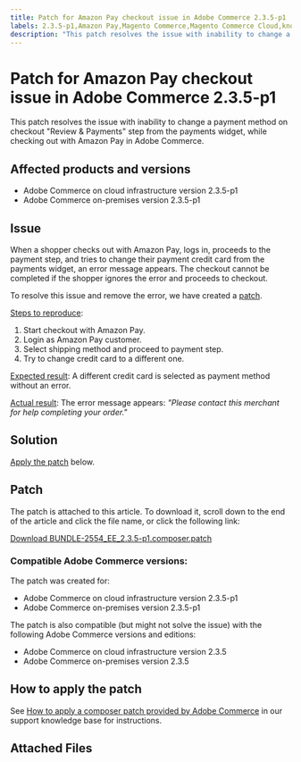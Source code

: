 ```yaml
---
title: Patch for Amazon Pay checkout issue in Adobe Commerce 2.3.5-p1
labels: 2.3.5-p1,Amazon Pay,Magento Commerce,Magento Commerce Cloud,known issues,patch,troubleshooting,Adobe Commerce,cloud infrastructure,on-premises
description: "This patch resolves the issue with inability to change a payment method on checkout \"Review & Payments\" step from the payments widget, while checking out with Amazon Pay in Adobe Commerce."
---
```


# Patch for Amazon Pay checkout issue in Adobe Commerce 2.3.5-p1

This patch resolves the issue with inability to change a payment method on checkout "Review & Payments" step from the payments widget, while checking out with Amazon Pay in Adobe Commerce.

## Affected products and versions

* Adobe Commerce on cloud infrastructure version 2.3.5-p1
* Adobe Commerce on-premises version 2.3.5-p1

## Issue

When a shopper checks out with Amazon Pay, logs in, proceeds to the payment step, and tries to change their payment credit card from the payments widget, an error message appears. The checkout cannot be completed if the shopper ignores the error and proceeds to checkout.

To resolve this issue and remove the error, we have created a [patch](assets/BUNDLE-2554_EE_2.3.5-p1.composer.patch.zip).

<ins>Steps to reproduce</ins>:

1. Start checkout with Amazon Pay.
1. Login as Amazon Pay customer.
1. Select shipping method and proceed to payment step.
1. Try to change credit card to a different one.

<ins>Expected result</ins>: A different credit card is selected as payment method without an error.

<ins>Actual result</ins>: The error message appears: *"Please contact this merchant for help completing your order."*

## Solution

 [Apply the patch](assets/BUNDLE-2554_EE_2.3.5-p1.composer.patch.zip) below.

## Patch

The patch is attached to this article. To download it, scroll down to the end of the article and click the file name, or click the following link:

 [Download BUNDLE-2554\_EE\_2.3.5-p1.composer.patch](assets/BUNDLE-2554_EE_2.3.5-p1.composer.patch.zip)

### Compatible Adobe Commerce versions:

The patch was created for:

* Adobe Commerce on cloud infrastructure version 2.3.5-p1
* Adobe Commerce on-premises version 2.3.5-p1

The patch is also compatible (but might not solve the issue) with the following Adobe Commerce versions and editions:

* Adobe Commerce on cloud infrastructure version 2.3.5
* Adobe Commerce on-premises version 2.3.5

## How to apply the patch

See [How to apply a composer patch provided by Adobe Commerce](https://support.magento.com/hc/en-us/articles/360028367731) in our support knowledge base for instructions.

## Attached Files
